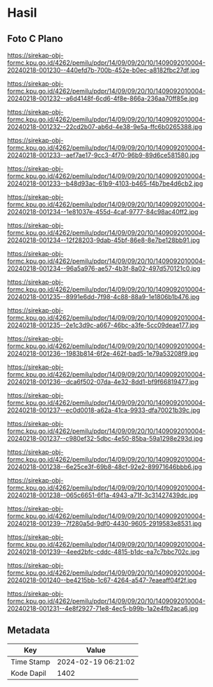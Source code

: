# Hasil

## Foto C Plano

https://sirekap-obj-formc.kpu.go.id/4262/pemilu/pdpr/14/09/09/20/10/1409092010004-20240218-001230--440efd7b-700b-452e-b0ec-a8182fbc27df.jpg

https://sirekap-obj-formc.kpu.go.id/4262/pemilu/pdpr/14/09/09/20/10/1409092010004-20240218-001232--a6d4148f-6cd6-4f8e-866a-236aa70ff85e.jpg

https://sirekap-obj-formc.kpu.go.id/4262/pemilu/pdpr/14/09/09/20/10/1409092010004-20240218-001232--22cd2b07-ab6d-4e38-9e5a-ffc6b0265388.jpg

https://sirekap-obj-formc.kpu.go.id/4262/pemilu/pdpr/14/09/09/20/10/1409092010004-20240218-001233--aef7ae17-9cc3-4f70-96b9-89d6ce581580.jpg

https://sirekap-obj-formc.kpu.go.id/4262/pemilu/pdpr/14/09/09/20/10/1409092010004-20240218-001233--b48d93ac-61b9-4103-b465-f4b7be4d6cb2.jpg

https://sirekap-obj-formc.kpu.go.id/4262/pemilu/pdpr/14/09/09/20/10/1409092010004-20240218-001234--1e81037e-455d-4caf-9777-84c98ac40ff2.jpg

https://sirekap-obj-formc.kpu.go.id/4262/pemilu/pdpr/14/09/09/20/10/1409092010004-20240218-001234--12f28203-9dab-45bf-86e8-8e7be128bb91.jpg

https://sirekap-obj-formc.kpu.go.id/4262/pemilu/pdpr/14/09/09/20/10/1409092010004-20240218-001234--96a5a976-ae57-4b3f-8a02-497d570121c0.jpg

https://sirekap-obj-formc.kpu.go.id/4262/pemilu/pdpr/14/09/09/20/10/1409092010004-20240218-001235--8991e6dd-7f98-4c88-88a9-1e1806b1b476.jpg

https://sirekap-obj-formc.kpu.go.id/4262/pemilu/pdpr/14/09/09/20/10/1409092010004-20240218-001235--2e1c3d9c-a667-46bc-a3fe-5cc09deae177.jpg

https://sirekap-obj-formc.kpu.go.id/4262/pemilu/pdpr/14/09/09/20/10/1409092010004-20240218-001236--1983b814-6f2e-462f-bad5-1e79a53208f9.jpg

https://sirekap-obj-formc.kpu.go.id/4262/pemilu/pdpr/14/09/09/20/10/1409092010004-20240218-001236--dca6f502-07da-4e32-8dd1-bf9f66819477.jpg

https://sirekap-obj-formc.kpu.go.id/4262/pemilu/pdpr/14/09/09/20/10/1409092010004-20240218-001237--ec0d0018-a62a-41ca-9933-dfa70021b39c.jpg

https://sirekap-obj-formc.kpu.go.id/4262/pemilu/pdpr/14/09/09/20/10/1409092010004-20240218-001237--c980ef32-5dbc-4e50-85ba-59a1298e293d.jpg

https://sirekap-obj-formc.kpu.go.id/4262/pemilu/pdpr/14/09/09/20/10/1409092010004-20240218-001238--6e25ce3f-69b8-48cf-92e2-89971646bbb6.jpg

https://sirekap-obj-formc.kpu.go.id/4262/pemilu/pdpr/14/09/09/20/10/1409092010004-20240218-001238--065c6651-6f1a-4943-a71f-3c31427439dc.jpg

https://sirekap-obj-formc.kpu.go.id/4262/pemilu/pdpr/14/09/09/20/10/1409092010004-20240218-001239--7f280a5d-9df0-4430-9605-2919583e8531.jpg

https://sirekap-obj-formc.kpu.go.id/4262/pemilu/pdpr/14/09/09/20/10/1409092010004-20240218-001239--4eed2bfc-cddc-4815-b1dc-ea7c7bbc702c.jpg

https://sirekap-obj-formc.kpu.go.id/4262/pemilu/pdpr/14/09/09/20/10/1409092010004-20240218-001240--be4215bb-1c67-4264-a547-7eaeaff04f2f.jpg

https://sirekap-obj-formc.kpu.go.id/4262/pemilu/pdpr/14/09/09/20/10/1409092010004-20240218-001231--4e8f2927-71e8-4ec5-b99b-1a2e4fb2aca6.jpg


## Metadata

| Key        | Value               |
| ---------- | ------------------- |
| Time Stamp | 2024-02-19 06:21:02 |
| Kode Dapil | 1402                |



